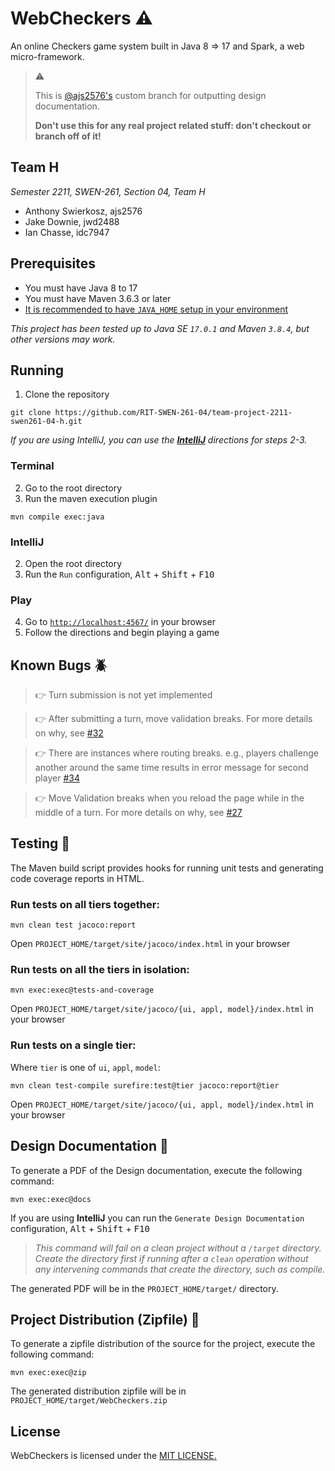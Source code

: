 # WebCheckers ⚠️

An online Checkers game system built in Java 8 => 17 and Spark, a web micro-framework.

> ⚠️
>
> This is [@ajs2576's](https://github.com/ajs2576) custom branch for outputting design documentation. 
> 
> **Don't use this for any real project related stuff: don't checkout or branch off of it!**

## Team H

_Semester 2211, SWEN-261, Section 04, Team H_

- Anthony Swierkosz, ajs2576
- Jake Downie, jwd2488
- Ian Chasse, idc7947

## Prerequisites

- You must have Java 8 to 17
- You must have Maven 3.6.3 or later
- [It is recommended to have `JAVA_HOME` setup in your environment](https://docs.oracle.com/en/cloud/saas/enterprise-performance-management-common/diepm/epm_set_java_home_104x6dd63633_106x6dd6441c.html)

_This project has been tested up to Java SE `17.0.1` and Maven `3.8.4`, but other versions may
work._

## Running

1. Clone the repository

```
git clone https://github.com/RIT-SWEN-261-04/team-project-2211-swen261-04-h.git
```

_If you are using IntelliJ, you can use
the **[IntelliJ](https://github.com/RIT-SWEN-261-04/team-project-2211-swen261-04-h/tree/master#intellij)**
directions for steps 2-3._

### Terminal

2. Go to the root directory
3. Run the maven execution plugin

```
mvn compile exec:java
```

### IntelliJ

2. Open the root directory
3. Run the `Run` configuration, <kbd>Alt</kbd> + <kbd>Shift</kbd> + <kbd>F10</kbd>

### Play

4. Go to [`http://localhost:4567/`](http://localhost:4567/) in your browser
5. Follow the directions and begin playing a game

## Known Bugs 🪲

> 👉 Turn submission is not yet implemented

> 👉 After submitting a turn, move validation breaks. For more details on why, see [#32](https://github.com/RIT-SWEN-261-04/team-project-2211-swen261-04-h/issues/32)

> 👉 There are instances where routing breaks. e.g., players challenge another around the same time results in error message for second player [#34](https://github.com/RIT-SWEN-261-04/team-project-2211-swen261-04-h/issues/32)

> 👉 Move Validation breaks when you reload the page while in the middle of a turn. For more details on why, see [#27](https://github.com/RIT-SWEN-261-04/team-project-2211-swen261-04-h/issues/27)

## Testing 🧪

The Maven build script provides hooks for running unit tests and generating code coverage reports in
HTML.

### Run tests on all tiers together:

```
mvn clean test jacoco:report
```

Open `PROJECT_HOME/target/site/jacoco/index.html` in your browser

### Run tests on all the tiers in isolation:

```
mvn exec:exec@tests-and-coverage
```

Open `PROJECT_HOME/target/site/jacoco/{ui, appl, model}/index.html` in your browser

### Run tests on a single tier:

Where `tier` is one of `ui`, `appl`, `model`:

```
mvn clean test-compile surefire:test@tier jacoco:report@tier
``` 

Open `PROJECT_HOME/target/site/jacoco/{ui, appl, model}/index.html` in your browser

## Design Documentation 📄

To generate a PDF of the Design documentation, execute the following command:

```
mvn exec:exec@docs
```

If you are using **IntelliJ** you can run the `Generate Design Documentation` configuration, <kbd>
Alt</kbd> + <kbd>Shift</kbd> + <kbd>F10</kbd>
> _This command will fail on a clean project without a `/target` directory. Create the directory first if running after a `clean` operation without any intervening commands that create the directory, such as compile._

The generated PDF will be in the `PROJECT_HOME/target/` directory.

## Project Distribution (Zipfile) 📁

To generate a zipfile distribution of the source for the project, execute the following command:

```
mvn exec:exec@zip
```

The generated distribution zipfile will be in `PROJECT_HOME/target/WebCheckers.zip`

## License

WebCheckers is licensed under
the [MIT LICENSE.](https://github.com/RIT-SWEN-261-04/team-project-2211-swen261-04-h/blob/master/LICENSE)
